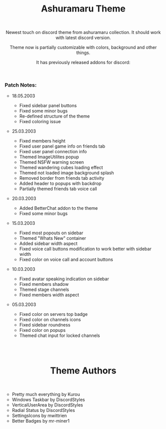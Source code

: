 <h1 align="center">Ashuramaru Theme</h1>
<br>
<p align="center">Newest touch on discord theme from ashuramaru collection. It should work with latest discord version.</p>
<p align="center">Theme now is partially customizable with colors, background and other things.</p>
<p align="center">It has previously released addons for discord:</p>
<br>
<h3 align="left">Patch Notes:</h3>
<ul style="list-style-type: circle;">
    <li>
        <p>18.05.2003</p>
        <ul style="list-style-type: circle;">
            <li>Fixed sidebar panel buttons</li>
            <li>Fixed some minor bugs</li>
            <li>Re-defined structure of the theme</li>
            <li>Fixed coloring issue</li>
        </ul>
    </li>
    <li>
        <p>25.03.2003</p>
        <ul style="list-style-type: circle;">
            <li>Fixed members height</li>
            <li>Fixed user panel game info on friends tab</li>
            <li>Fixed user panel connection info</li>
            <li>Themed ImageUtilites popup</li>
            <li>Themed NSFW warning screen</li>
            <li>Themed wandering cubes loading effect</li>
            <li>Themed not loaded image background splash</li>
            <li>Removed border from friends tab activity</li>
            <li>Added header to popups with backdrop</li>
            <li>Partially themed friends tab voice call</li>
        </ul>
    </li>
    <li>
        <p>20.03.2003</p>
        <ul style="list-style-type: circle;">
            <li>Added BetterChat addon to the theme</li>
            <li>Fixed some minor bugs</li>
        </ul>
    </li>
    <li>
        <p>15.03.2003</p>
        <ul style="list-style-type: circle;">
            <li>Fixed most popouts on sidebar</li>
            <li>Themed "Whats New" container</li>
            <li>Added sidebar width aspect</li>
            <li>Fixed voice call buttons modification to work better with sidebar width</li>
            <li>Fixed color on voice call and account buttons</li>
        </ul>
    </li>
    <li>
        <p>10.03.2003</p>
        <ul style="list-style-type: circle;">
            <li>Fixed avatar speaking indication on sidebar</li>
            <li>Fixed members shadow</li>
            <li>Themed stage channels</li>
            <li>Fixed members width aspect</li>
        </ul>
    </li>
    <li>
        <p>05.03.2003</p>
        <ul style="list-style-type: circle;">
            <li>Fixed color on servers top badge</li>
            <li>Fixed color on channels icons</li>
            <li>Fixed sidebar roundness</li>
            <li>Fixed color on popups</li>
            <li>Themed chat input for locked channels</li>
        </ul>
    </li>
</ul>
<br>
<br>
<h1 align="center">Theme Authors</h1>
<br>
<ul style="list-style-type: circle;">
    <li>Pretty much everything by Kurou</li>
    <li>Windows Taskbar by DiscordStyles</li>
    <li>VerticalUserArea by DiscordStyles</li>
    <li>Radial Status by DiscordStyles</li>
    <li>SettingsIcons by mwittrien</li>
    <li>Better Badges by mr-miner1</li>
</ul>